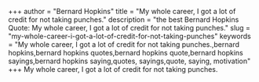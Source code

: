 +++
author = "Bernard Hopkins"
title = "My whole career, I got a lot of credit for not taking punches."
description = "the best Bernard Hopkins Quote: My whole career, I got a lot of credit for not taking punches."
slug = "my-whole-career-i-got-a-lot-of-credit-for-not-taking-punches"
keywords = "My whole career, I got a lot of credit for not taking punches.,bernard hopkins,bernard hopkins quotes,bernard hopkins quote,bernard hopkins sayings,bernard hopkins saying,quotes, sayings,quote, saying, motivation"
+++
My whole career, I got a lot of credit for not taking punches.
